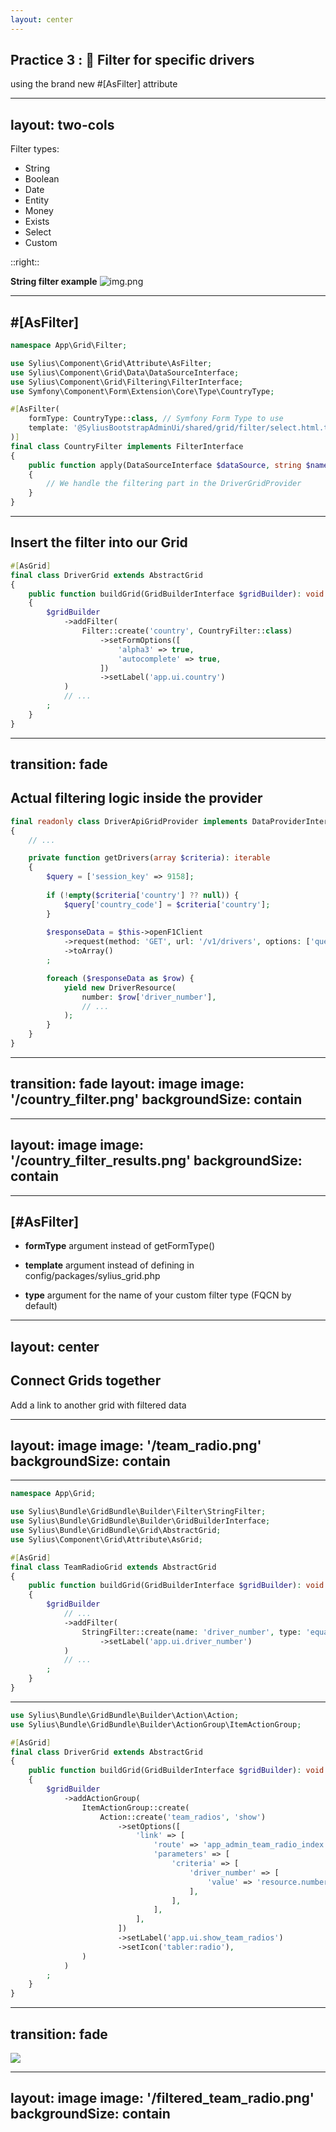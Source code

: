 ```yaml
---
layout: center
---
```


## Practice 3 : 🔎 Filter for specific drivers

using the brand new #[AsFilter] attribute

<!--
*Estelle*
-->

---
layout: two-cols
---

Filter types:

<v-clicks>

- String
- Boolean
- Date
- Entity
- Money
- Exists
- Select
- <span v-mark="{ at: 5, color: 'red', type: 'circle' }">Custom</span>
 
</v-clicks>

::right::

**String filter example**
![img.png](/string_filter.png)

---


## #[AsFilter]
```php {all|8,3|9,6|10|12-18,5|all}
namespace App\Grid\Filter;

use Sylius\Component\Grid\Attribute\AsFilter;
use Sylius\Component\Grid\Data\DataSourceInterface;
use Sylius\Component\Grid\Filtering\FilterInterface;
use Symfony\Component\Form\Extension\Core\Type\CountryType;

#[AsFilter(
    formType: CountryType::class, // Symfony Form Type to use
    template: '@SyliusBootstrapAdminUi/shared/grid/filter/select.html.twig', // The Twig template
)]
final class CountryFilter implements FilterInterface
{
    public function apply(DataSourceInterface $dataSource, string $name, $data, array $options): void
    {
        // We handle the filtering part in the DriverGridProvider
    }
}
```

<!--
*Estelle*

Custom grid data provider, la logique de filtrage pourra être appliquée dans le provider.
* Définition du filtre
* Le Form Type Symfony associé
* Le template à utiliser
-->

---

## Insert the filter into our Grid

```php {all|7,14|8-12|all}
#[AsGrid]
final class DriverGrid extends AbstractGrid
{
    public function buildGrid(GridBuilderInterface $gridBuilder): void
    {
        $gridBuilder
            ->addFilter(
                Filter::create('country', CountryFilter::class)
                    ->setFormOptions([
                        'alpha3' => true,
                        'autocomplete' => true,
                    ])
                    ->setLabel('app.ui.country')
            )
            // ...
        ;
    }
}

```

<!-- 
*Estelle*

Country filter venant de Symfony
-->

---
transition: fade
---

## Actual filtering logic inside the provider

```php {all|9-11|14|19-22|all}
final readonly class DriverApiGridProvider implements DataProviderInterface
{
    // ...

    private function getDrivers(array $criteria): iterable
    {
        $query = ['session_key' => 9158];
    
        if (!empty($criteria['country'] ?? null)) {
            $query['country_code'] = $criteria['country'];
        }
    
        $responseData = $this->openF1Client
            ->request(method: 'GET', url: '/v1/drivers', options: ['query' => $query])
            ->toArray()
        ;

        foreach ($responseData as $row) {
            yield new DriverResource(
                number: $row['driver_number'],
                // ...
            );
        }
    }
}
```

<!-- 
*Estelle*
-->

---
transition: fade
layout: image
image: '/country_filter.png'
backgroundSize: contain
---

<!-- 
*Estelle*
-->

---
layout: image
image: '/country_filter_results.png'
backgroundSize: contain
---

<!-- 
*Estelle*
-->

---

## [#AsFilter]


<v-clicks>

* **formType** argument instead of getFormType()

* **template** argument instead of defining in config/packages/sylius_grid.php

* **type** argument for the name of your custom filter type (FQCN by default)

</v-clicks>

<!-- 

**Template**

Avant, il fallait définir le template du filter dans la configuration du bundle.

**Type**

La confusion possible entre le type et le formType disparait.
Le type étant défini automatiquement avec le FQCN, on n'a plus à s'en préoccuper.

-->

<!-- 
*Estelle*
-->

---
layout: center
---

## Connect Grids together
Add a link to another grid with filtered data

<!-- 
*Estelle*
-->

---
layout: image
image: '/team_radio.png'
backgroundSize: contain
---

<!-- 
*Estelle*
-->

---

```php {all|16-17|all}
namespace App\Grid;

use Sylius\Bundle\GridBundle\Builder\Filter\StringFilter;
use Sylius\Bundle\GridBundle\Builder\GridBuilderInterface;
use Sylius\Bundle\GridBundle\Grid\AbstractGrid;
use Sylius\Component\Grid\Attribute\AsGrid;

#[AsGrid]
final class TeamRadioGrid extends AbstractGrid
{
    public function buildGrid(GridBuilderInterface $gridBuilder): void
    {
        $gridBuilder
            // ...
            ->addFilter(
                StringFilter::create(name: 'driver_number', type: 'equal')
                    ->setLabel('app.ui.driver_number')
            )
            // ...
        ;
    }
}
```

<!-- 
*Estelle*
-->

---

```php {all|11,2|12,1|13-24}
use Sylius\Bundle\GridBundle\Builder\Action\Action;
use Sylius\Bundle\GridBundle\Builder\ActionGroup\ItemActionGroup;

#[AsGrid]
final class DriverGrid extends AbstractGrid
{
    public function buildGrid(GridBuilderInterface $gridBuilder): void
    {
        $gridBuilder
            ->addActionGroup(
                ItemActionGroup::create(
                    Action::create('team_radios', 'show')
                        ->setOptions([
                            'link' => [
                                'route' => 'app_admin_team_radio_index',
                                'parameters' => [
                                    'criteria' => [
                                        'driver_number' => [
                                            'value' => 'resource.number', // driverResource->number
                                        ],
                                    ],
                                ],
                            ],
                        ])
                        ->setLabel('app.ui.show_team_radios')
                        ->setIcon('tabler:radio'),
                )
            )
        ;
    }
}
```

<!-- 
*Estelle*
-->

---
transition: fade
---

<div class="relative w-full">
  <img src="/driver_with_linked_action.png" class="w-full" />

  <div
    class="absolute border-4 border-red-500 rounded-full w-16 h-32"
    style="top: 35%; left: 91%;"
    v-click
  ></div>
</div>

<!-- 
*Estelle*
-->

---
layout: image
image: '/filtered_team_radio.png'
backgroundSize: contain
---

<!-- 
*Estelle*

Grille préfiltrée 
-->

